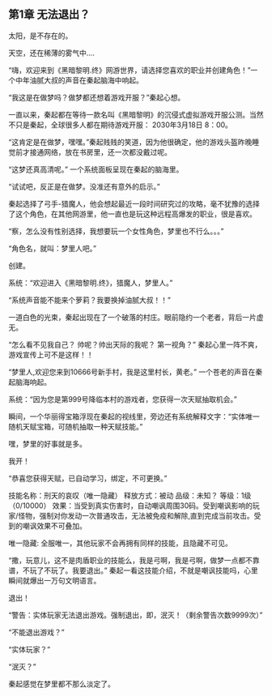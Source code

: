 ## 第1章 无法退出？

太阳，是不存在的。

天空，还在稀薄的雾气中....

“嗨，欢迎来到《黑暗黎明.终》网游世界，请选择您喜欢的职业并创建角色！”一个中年油腻大叔的声音在秦起脑海中响起。

“我这是在做梦吗？做梦都还想着游戏开服？”秦起心想。

一直以来，秦起都在等待一款名叫《黑暗黎明》的沉侵式虚拟游戏开服公测。当然不只是秦起，全球很多人都在期待游戏开服： 2030年3月18日 8：00。

“这肯定是在做梦，嘿嘿。”秦起贱贱的笑道，因为他很确定，他的游戏头盔昨晚睡觉前才接通网络，放在书房里，还一次都没戴过呢。

“这梦还真高清呢。” 一个系统面板呈现在秦起的脑海里。

“试试吧，反正是在做梦。没准还有意外的启示。”

秦起选择了弓手-猎魔人，他会想起最近一段时间研究过的攻略，毫不犹豫的选择了这个角色，在其他网游里，他一直也是玩这种远程高爆发的职业，很是喜欢。

“察，怎么没有性别选择，我想要玩一个女性角色，梦里也不行么。。。”

“角色名，就叫：梦里人吧。” 

创建。

系统：“欢迎进入《黑暗黎明.终》，猎魔人，梦里人。”

“系统声音能不能来个萝莉？我要换掉油腻大叔！！”

一道白色的光束，秦起出现在了一个破落的村庄。眼前隐约一个老者，背后一片虚无。

“怎么看不见我自己？ 帅呢？帅出天际的我呢？ 第一视角？” 秦起心里一阵不爽， 游戏宣传上可不是这样！！


“梦里人,欢迎您来到10666号新手村，我是这里村长，黄老。” 一个苍老的声音在秦起脑海响起。

系统：“因为您是第999号降临本村的游戏者，您获得一次天赋抽取机会。”

瞬间，一个华丽得宝箱浮现在秦起的视线里，旁边还有系统解释文字：“实体唯一随机天赋宝箱，可随机抽取一种天赋技能。”

嘿，梦里的好事就是多。

我开！

“恭喜您获得天赋，已自动学习，绑定，不可更换。”

技能名称：刑天的哀叹（唯一隐藏）
释放方式：被动
品级：未知？
等级：1级（0/10000）
效果：当受到真实伤害时，自动嘲讽周围30码。受到嘲讽影响的玩家/怪物，强制对你发动一次普通攻击，无法被免疫和解除,直到完成当前攻击。受到的嘲讽效果不可叠加。

唯一隐藏: 全服唯一，其他玩家不会再拥有同样的技能，且隐藏不可见。

“撒，玩意儿，这不是肉盾职业的技能么，我是弓啊，我是弓啊，做梦一点都不靠谱，不玩了不玩了。我要退出。” 秦起一看这技能介绍，不就是嘲讽技能吗，心里瞬间就爆出一万句文明语言。

退出！

“警告：实体玩家无法退出游戏。强制退出，即，泯灭！（剩余警告次数9999次）”

“不能退出游戏？”

“实体玩家？”

“泯灭？”

秦起感觉在梦里都不那么淡定了。


